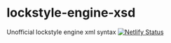 # lockstyle-engine-xsd
Unofficial lockstyle engine xml syntax
[![Netlify Status](https://api.netlify.com/api/v1/badges/99c3ac8d-9b9b-4ef1-87b6-bf1f75b4dfb0/deploy-status)](https://app.netlify.com/sites/lockstyle-xsd/deploys)
